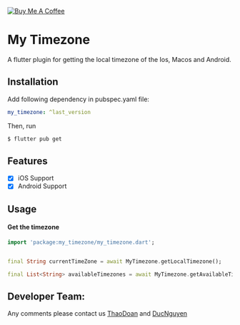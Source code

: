 [![Buy Me A Coffee](https://cdn.buymeacoffee.com/buttons/v2/default-orange.png)](https://buymeacoffee.com/ducmng12g)


# My Timezone

A flutter plugin for getting the local timezone of the Ios, Macos and Android.

## Installation

Add following dependency in pubspec.yaml file:

```yaml
my_timezone: ^last_version
```
Then, run

```bash
$ flutter pub get 
```

## Features

- [X] iOS Support
- [X] Android Support

## Usage

#### Get the timezone
```dart
import 'package:my_timezone/my_timezone.dart';


final String currentTimeZone = await MyTimezone.getLocalTimezone();

final List<String> availableTimezones = await MyTimezone.getAvailableTimezones();
```

## Developer Team:
Any comments please contact us [ThaoDoan](https://github.com/mia140602) and [DucNguyen](https://github.com/ngmduc2012)



